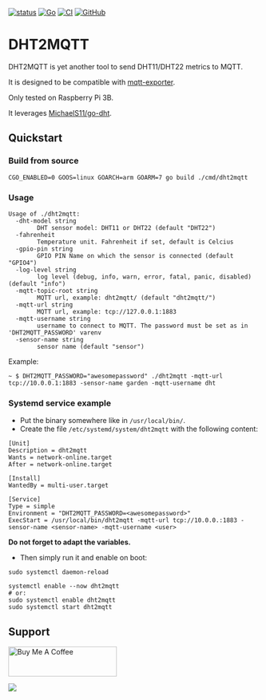 [![status](https://img.shields.io/badge/status-alpha-red)](https://github.com/kpetremann/dht2mqtt)
[![Go](https://img.shields.io/github/go-mod/go-version/kpetremann/dht2mqtt)](https://github.com/kpetremann/dht2mqtt)
[![CI](https://github.com/kpetremann/dht2mqtt/actions/workflows/go.yml/badge.svg)](https://github.com/kpetremann/dht2mqtt/actions/workflows/go.yml)
[![GitHub](https://img.shields.io/github/license/kpetremann/dht2mqtt)](https://github.com/kpetremann/dht2mqtt/blob/main/LICENSE)

# DHT2MQTT

DHT2MQTT is yet another tool to send DHT11/DHT22 metrics to MQTT.

It is designed to be compatible with [mqtt-exporter](https://github.com/kpetremann/mqtt-exporter).

Only tested on Raspberry Pi 3B.

It leverages [MichaelS11/go-dht](https://github.com/MichaelS11/go-dht).

## Quickstart

### Build from source

```CGO_ENABLED=0 GOOS=linux GOARCH=arm GOARM=7 go build ./cmd/dht2mqtt```

### Usage

```
Usage of ./dht2mqtt:
  -dht-model string
        DHT sensor model: DHT11 or DHT22 (default "DHT22")
  -fahrenheit
        Temperature unit. Fahrenheit if set, default is Celcius
  -gpio-pin string
        GPIO PIN Name on which the sensor is connected (default "GPIO4")
  -log-level string
        log level (debug, info, warn, error, fatal, panic, disabled) (default "info")
  -mqtt-topic-root string
        MQTT url, example: dht2mqtt/ (default "dht2mqtt/")
  -mqtt-url string
        MQTT url, example: tcp://127.0.0.1:1883
  -mqtt-username string
        username to connect to MQTT. The password must be set as in 'DHT2MQTT_PASSWORD' varenv
  -sensor-name string
        sensor name (default "sensor")
```

Example:
```
~ $ DHT2MQTT_PASSWORD="awesomepassword" ./dht2mqtt -mqtt-url tcp://10.0.0.1:1883 -sensor-name garden -mqtt-username dht
```

### Systemd service example

* Put the binary somewhere like in `/usr/local/bin/`.
* Create the file `/etc/systemd/system/dht2mqtt` with the following content:

```
[Unit]
Description = dht2mqtt
Wants = network-online.target
After = network-online.target

[Install]
WantedBy = multi-user.target

[Service]
Type = simple
Environment = "DHT2MQTT_PASSWORD=<awesomepassword>"
ExecStart = /usr/local/bin/dht2mqtt -mqtt-url tcp://10.0.0.:1883 -sensor-name <sensor-name> -mqtt-username <user>
```

**Do not forget to adapt the variables.**

* Then simply run it and enable on boot:
```
sudo systemctl daemon-reload

systemctl enable --now dht2mqtt
# or:
sudo systemctl enable dht2mqtt
sudo systemctl start dht2mqtt
```

## Support

<a href="https://www.buymeacoffee.com/kpetremann" target="_blank"><img src="https://cdn.buymeacoffee.com/buttons/v2/default-yellow.png" alt="Buy Me A Coffee" style="height: 60px !important;width: 217px !important;" ></a>

[![](https://img.shields.io/static/v1?label=Sponsor&message=%E2%9D%A4&logo=GitHub&color=%23fe8e86)](https://github.com/sponsors/kpetremann)
